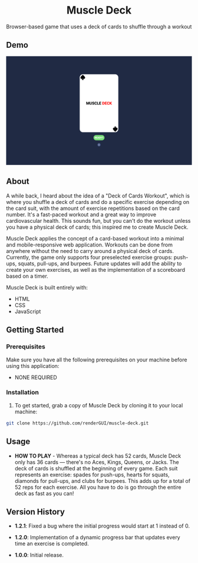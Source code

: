<p align="center">
<h1 align="center">Muscle Deck</h1>
<p align="center">Browser-based game that uses a deck of cards to shuffle through a workout</p>
</p>

## Demo

![screenshot of application](/images/md-demo.png)

## About

A while back, I heard about the idea of a "Deck of Cards Workout", which is where you shuffle a deck of cards and do a specific exercise depending on the card suit, with the amount of exercise repetitions based on the card number. It's a fast-paced workout and a great way to improve cardiovascular health. This sounds fun, but you can't do the workout unless you have a physical deck of cards; this inspired me to create Muscle Deck.

Muscle Deck applies the concept of a card-based workout into a minimal and mobile-responsive web application.  Workouts can be done from anywhere without the need to carry around a physical deck of cards.  Currently, the game only supports four preselected exercise groups: push-ups, squats, pull-ups, and burpees.  Future updates will add the ability to create your own exercises, as well as the implementation of a scoreboard based on a timer.

Muscle Deck is built entirely with:

- HTML
- CSS
- JavaScript

## Getting Started

### Prerequisites

Make sure you have all the following prerequisites on your machine before using this application:

- NONE REQUIRED

### Installation

1. To get started, grab a copy of Muscle Deck by cloning it to your local machine:

```sh
git clone https://github.com/renderGUI/muscle-deck.git
```

## Usage

- **HOW TO PLAY** - Whereas a typical deck has 52 cards, Muscle Deck only has
  36 cards — there's no Aces, Kings, Queens, or Jacks. The deck of cards
  is shuffled at the beginning of every game. Each suit represents an
  exercise: spades for push-ups, hearts for squats, diamonds for
  pull-ups, and clubs for burpees. This adds up for a total of 52 reps
  for each exercise. All you have to do is go through the entire deck as
  fast as you can!

## Version History

- **1.2.1**: Fixed a bug where the initial progress would start at 1 instead of 0.

- **1.2.0**: Implementation of a dynamic progress bar that updates every time an exercise is completed.

- **1.0.0**: Initial release.
